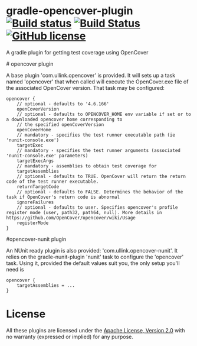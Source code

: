 gradle-opencover-plugin [![Build status](https://ci.appveyor.com/api/projects/status/chcaikhiapb4mmn2?svg=true)](https://ci.appveyor.com/project/gluck/gradle-opencover-plugin) [![Build Status](https://travis-ci.org/Ullink/gradle-opencover-plugin.svg?branch=master)](https://travis-ci.org/Ullink/gradle-opencover-plugin) [![GitHub license](https://img.shields.io/github/license/Ullink/gradle-opencover-plugin.svg)](http://www.apache.org/licenses/LICENSE-2.0)
=======================

A gradle plugin for getting test coverage using OpenCover

# opencover plugin

A base plugin 'com.ullink.opencover' is provided. It will sets up a task named 'opencover' that when called will execute
the OpenCover.exe file of the associated OpenCover version. That task may be configured:

    opencover {
        // optional - defaults to '4.6.166'
        openCoverVersion
        // optional - defaults to OPENCOVER_HOME env variable if set or to a downloaded opencover home corresponding to
        // the specified openCoverVersion
        openCoverHome
        // mandatory - specifies the test runner executable path (ie 'nunit-console.exe')
        targetExec
        // mandatory - specifies the test runner arguments (associated 'nunit-console.exe' parameters)
        targetExecArgs
        // mandatory - assemblies to obtain test coverage for
        targetAssemblies
        // optional - defaults to TRUE. OpenCover will return the return code of the test runner executable.
        returnTargetCode
        // optional - defaults to FALSE. Determines the behavior of the task if OpenCover's return code is abnormal
        ignoreFailures
        // optional - defaults to user. Specifies opencover's profile register mode (user, path32, path64, null). More details in https://github.com/OpenCover/opencover/wiki/Usage
        registerMode
    }

#opencover-nunit plugin

An NUnit ready plugin is also provided: 'com.ullink.opencover-nunit'. It relies on the gradle-nunit-plugin 'nunit' task to
configure the 'opencover' task. Using it, provided the default values suit you, the only setup you'll need is

    opencover {
        targetAssemblies = ...
    }

# License

All these plugins are licensed under the [Apache License, Version 2.0](http://www.apache.org/licenses/LICENSE-2.0.html) with no warranty (expressed or implied) for any purpose.

